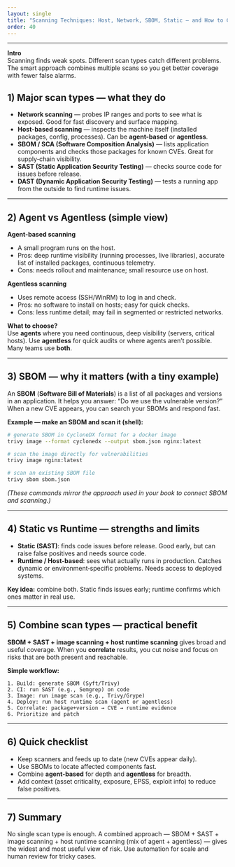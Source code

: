 ```yaml
---
layout: single
title: "Scanning Techniques: Host, Network, SBOM, Static — and How to Combine Them"
order: 40
---
```

---

**Intro**  
Scanning finds weak spots. Different scan types catch different problems. The smart approach combines multiple scans so you get better coverage with fewer false alarms.

<!--more-->

## 1) Major scan types — what they do

- **Network scanning** — probes IP ranges and ports to see what is exposed. Good for fast discovery and surface mapping.
- **Host-based scanning** — inspects the machine itself (installed packages, config, processes). Can be **agent-based** or **agentless**.
- **SBOM / SCA (Software Composition Analysis)** — lists application components and checks those packages for known CVEs. Great for supply‑chain visibility.
- **SAST (Static Application Security Testing)** — checks source code for issues before release.
- **DAST (Dynamic Application Security Testing)** — tests a running app from the outside to find runtime issues.

---

## 2) Agent vs Agentless (simple view)

**Agent-based scanning**
- A small program runs on the host.
- Pros: deep runtime visibility (running processes, live libraries), accurate list of installed packages, continuous telemetry.
- Cons: needs rollout and maintenance; small resource use on host.

**Agentless scanning**
- Uses remote access (SSH/WinRM) to log in and check.
- Pros: no software to install on hosts; easy for quick checks.
- Cons: less runtime detail; may fail in segmented or restricted networks.

**What to choose?**  
Use **agents** where you need continuous, deep visibility (servers, critical hosts). Use **agentless** for quick audits or where agents aren’t possible. Many teams use **both**.

---

## 3) SBOM — why it matters (with a tiny example)

An **SBOM** (**Software Bill of Materials**) is a list of all packages and versions in an application. It helps you answer: “Do we use the vulnerable version?” When a new CVE appears, you can search your SBOMs and respond fast.

**Example — make an SBOM and scan it (shell):**

```bash
# generate SBOM in CycloneDX format for a docker image
trivy image --format cyclonedx --output sbom.json nginx:latest

# scan the image directly for vulnerabilities
trivy image nginx:latest

# scan an existing SBOM file
trivy sbom sbom.json
```

*(These commands mirror the approach used in your book to connect SBOM and scanning.)*

---

## 4) Static vs Runtime — strengths and limits

- **Static (SAST)**: finds code issues before release. Good early, but can raise false positives and needs source code.
- **Runtime / Host-based**: sees what actually runs in production. Catches dynamic or environment‑specific problems. Needs access to deployed systems.

**Key idea:** combine both. Static finds issues early; runtime confirms which ones matter in real use.

---

## 5) Combine scan types — practical benefit

**SBOM + SAST + image scanning + host runtime scanning** gives broad and useful coverage. When you **correlate** results, you cut noise and focus on risks that are both present and reachable.

**Simple workflow:**

```text
1. Build: generate SBOM (Syft/Trivy)
2. CI: run SAST (e.g., Semgrep) on code
3. Image: run image scan (e.g., Trivy/Grype)
4. Deploy: run host runtime scan (agent or agentless)
5. Correlate: package+version → CVE → runtime evidence
6. Prioritize and patch
```

---

## 6) Quick checklist

- Keep scanners and feeds up to date (new CVEs appear daily).
- Use SBOMs to locate affected components fast.
- Combine **agent-based** for depth and **agentless** for breadth.
- Add context (asset criticality, exposure, EPSS, exploit info) to reduce false positives.

---

## 7) Summary

No single scan type is enough. A combined approach — SBOM + SAST + image scanning + host runtime scanning (mix of agent + agentless) — gives the widest and most useful view of risk. Use automation for scale and human review for tricky cases.
